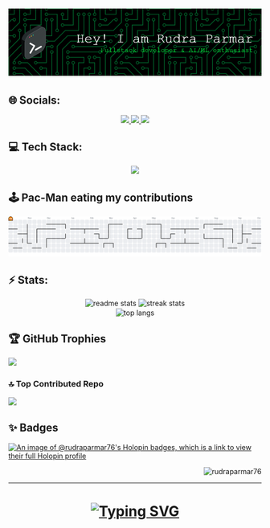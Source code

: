 <h1 align="center">
  <img src="github-header-image.png" alt="header-img"/>
</a>
</h1>

## 🌐 Socials:
<div align="center"> 
  <a href="mailto:rudraparmar1309@gmail.com">
    <img src="https://img.shields.io/badge/Gmail-333333?style=for-the-badge&logo=gmail&logoColor=red" />
  </a>
  <a href="https://www.linkedin.com/in/rudra-parmar-089125245" target="_blank">
    <img src="https://img.shields.io/badge/LinkedIn-0077B5?style=for-the-badge&logo=linkedin&logoColor=white" target="_blank" />
  </a>
  <a href="https://rudraa-portfolio.vercel.app/" target="_blank">
     <img src="https://img.shields.io/badge/Portfolio-FF5722?style=for-the-badge&logo=todoist&logoColor=white" target="_blank" /> <!-- sqlite, safari, google-chrome are other good icon options -->
  </a>
</div>

## 💻 Tech Stack:
<p align="center">
  <a href="https://skillicons.dev">
    <img src="https://skillicons.dev/icons?i=c,css,html,js,java,python,vercel,netlify,firebase,bootstrap,fastapi,nodejs,next,flutter,tailwindcss,gunicorn,mongodb,mysql,tensorflow,scikitlearn,github,postman" />
  </a>
</p>

## 🕹️ Pac-Man eating my contributions

![pacman graph](https://github.com/rudraparmar76/rudraparmar76/blob/output/pacman-contribution-graph.svg)

## ⚡ Stats:
<div align=center>
  <img width=390 src="https://github-readme-streak-stats.herokuapp.com/?user=rudraparmar76&theme=dark&hide_border=false" alt="readme stats" />
  <img width=390 src="https://github-readme-stats.vercel.app/api?username=rudraparmar76&theme=dark&show_icons=true&hide_border=false&count_private=true" alt="streak stats"/>
  <br/>
  <img width=325 align="center" src="https://github-readme-stats.vercel.app/api/top-langs/?username=rudraparmar76&theme=dark&show_icons=true&hide_border=false&layout=compact" alt="top langs" />
</div>

## 🏆 GitHub Trophies
![](https://github-profile-trophy.vercel.app/?username=rudraparmar76&theme=radical&no-frame=false&no-bg=false&margin-w=4)

### 🔝 Top Contributed Repo
![](https://github-contributor-stats.vercel.app/api?username=rudraparmar76&limit=5&theme=radical&combine_all_yearly_contributions=true)

## ✨ Badges
[![An image of @rudraparmar76's Holopin badges, which is a link to view their full Holopin profile](https://holopin.me/rudraparmar76)](https://holopin.io/@rudraparmar76)

<p align="right">
  <img src="https://komarev.com/ghpvc/?username=rudraparmar76&label=Profile%20views&color=0e75b6&style=flat" alt="rudraparmar76" />
</p>

---
<h1 align="center">
<a href="https://git.io/typing-svg">
  <img src="https://readme-typing-svg.demolab.com?font=Cedarville+Cursive&size=25&pause=1000&color=F7F2F0&background=429DFF00&center=true&vCenter=true&random=false&width=435&lines=Show+some+%E2%9D%A4%EF%B8%8F+by+%E2%AD%90+repo;Thanks+for+visiting+my+profile+!" alt="Typing SVG" />
</a>
</h1>
